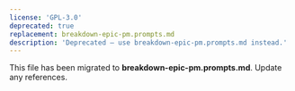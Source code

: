 ```yaml
---
license: 'GPL-3.0'
deprecated: true
replacement: breakdown-epic-pm.prompts.md
description: 'Deprecated – use breakdown-epic-pm.prompts.md instead.'
---
```


This file has been migrated to **breakdown-epic-pm.prompts.md**. Update any references.
